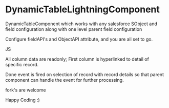 # DynamicTableLightningComponent
DynamicTableComponent which works with any salesforce SObject and field configuration along with one level parent field configuration

Configure fieldAPI's and ObjectAPI attribute, and you are all set to go.

JS

All column data are readonly; First column is hyperlinked to detail of specific record.

Done event is fired on selection of record with record details so that parent component can handle the event for further processing.

fork's are welcome

Happy Coding :)